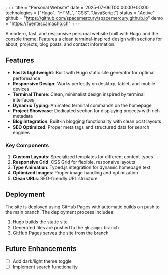 +++
title = "Personal Website"
date = 2025-07-06T00:00:00+00:00
technologies = ["Hugo", "HTML", "CSS", "JavaScript"]
status = "Active"
github = "https://github.com/spacemercury/spacemercury.github.io"
demo = "https://fuentescamacho.ch"
+++

A modern, fast, and responsive personal website built with Hugo and the console theme. Features a clean terminal-inspired design with sections for about, projects, blog posts, and contact information.

## Features

- **Fast & Lightweight**: Built with Hugo static site generator for optimal performance
- **Responsive Design**: Works perfectly on desktop, tablet, and mobile devices
- **Terminal Theme**: Clean, minimalist design inspired by terminal interfaces
- **Dynamic Typing**: Animated terminal commands on the homepage
- **Project Showcase**: Dedicated section for displaying projects with rich metadata
- **Blog Integration**: Built-in blogging functionality with clean post layouts
- **SEO Optimized**: Proper meta tags and structured data for search engines


### Key Components

1. **Custom Layouts**: Specialized templates for different content types
2. **Responsive Grid**: CSS Grid for flexible, responsive layouts
3. **Type Animation**: Typed.js integration for dynamic homepage text
4. **Optimized Images**: Proper image handling and optimization
5. **Clean URLs**: SEO-friendly URL structure

## Deployment

The site is deployed using GitHub Pages with automatic builds on push to the main branch. The deployment process includes:

1. Hugo builds the static site
2. Generated files are pushed to the `gh-pages` branch
3. GitHub Pages serves the site from the branch

## Future Enhancements

- [ ] Add dark/light theme toggle
- [ ] Implement search functionality
